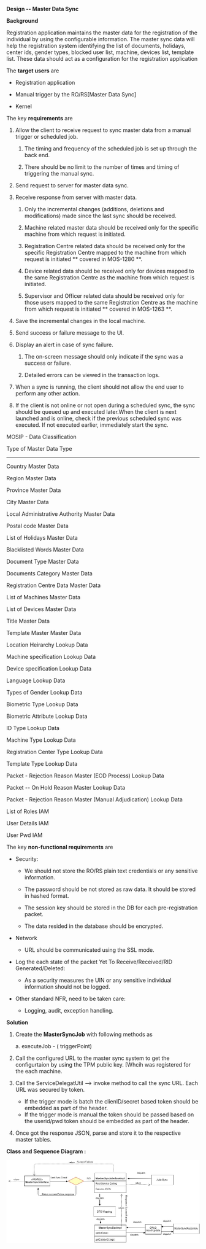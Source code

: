 **Design -- Master Data Sync**

**Background**

Registration application maintains the master data for the registration
of the individual by using the configurable information. The master sync
data will help the registration system identifying the list of
documents, holidays, center ids, gender types, blocked user list,
machine, devices list, template list. These data should act as a
configuration for the registration application

The **target users** are

-   Registration application

-   Manual trigger by the RO/RS\[Master Data Sync\]

-   Kernel

The key **requirements** are

1.  Allow the client to receive request to sync master data from a
    manual trigger or scheduled job.

    1.  The timing and frequency of the scheduled job is set up through
        the back end.

    2.  There should be no limit to the number of times and timing of
        triggering the manual sync.

2.  Send request to server for master data sync.

3.  Receive response from server with master data.

    1.  Only the incremental changes (additions, deletions and
        modifications) made since the last sync should be received.

    2.  Machine related master data should be received only for the
        specific machine from which request is initiated.

    3.  Registration Centre related data should be received only for the
        specific Registration Centre mapped to the machine from which
        request is initiated \*\* covered in MOS‌-1280 \*\*.

    4.  Device related data should be received only for devices mapped
        to the same Registration Centre as the machine from which
        request is initiated.

    5.  Supervisor and Officer related data should be received only for
        those users mapped to the same Registration Centre as the
        machine from which request is initiated \*\* covered in
        MOS‌-1263 \*\*.

4.  Save the incremental changes in the local machine.

5.  Send success or failure message to the UI.

6.  Display an alert in case of sync failure.

    1.  The on-screen message should only indicate if the sync was a
        success or failure.

    2.  Detailed errors can be viewed in the transaction logs.

7.  When a sync is running, the client should not allow the end user to
    perform any other action.

8.  If the client is not online or not open during a scheduled sync, the
    sync should be queued up and executed later.When the client is next
    launched and is online, check if the previous scheduled sync was
    executed. If not executed earlier, immediately start the sync.

MOSIP - Data Classification

  Type of Master                                            Data Type
  
  -------------------------------------------------------- -------------
  
  Country                                                  Master Data
  
  Region                                                    Master Data
  
  Province                                                 Master Data
  
  City                                                     Master Data
  
  Local Administrative Authority                           Master Data
  
  Postal code                                              Master Data
  
  List of Holidays                                         Master Data
  
  Blacklisted Words                                        Master Data
  
  Document Type                                            Master Data
  
  Documents Category                                       Master Data
  
  Registration Centre Data                                 Master Data
  
  List of Machines                                         Master Data
  
  List of Devices                                          Master Data
  
  Title                                                    Master Data
  
  Template Master                                          Master Data
  
  Location Heirarchy                                       Lookup Data
  
  Machine specification                                    Lookup Data
  
  Device specification                                     Lookup Data
  
  Language                                                 Lookup Data
  
  Types of Gender                                          Lookup Data
  
  Biometric Type                                           Lookup Data
  
  Biometric Attribute                                      Lookup Data
  
  ID Type                                                  Lookup Data
  
  Machine Type                                             Lookup Data
  
  Registration Center Type                                 Lookup Data
  
  Template Type                                            Lookup Data
  
  Packet - Rejection Reason Master (EOD Process)           Lookup Data
  
  Packet -- On Hold Reason Master                          Lookup Data
  
  Packet - Rejection Reason Master (Manual Adjudication)   Lookup Data
  
  List of Roles                                            IAM
  
  User Details                                             IAM
  
  User Pwd                                                 IAM

The key **non-functional requirements** are

-   Security:

    -   We should not store the RO/RS plain text credentials or any
        sensitive information.

    -   The password should be not stored as raw data. It should be
        stored in hashed format.

    -   The session key should be stored in the DB for each
        pre-registration packet.

    -   The data resided in the database should be encrypted.

-   Network

    -   URL should be communicated using the SSL mode.

-   Log the each state of the packet Yet To Receive/Received/RID
    Generated/Deleted:

    -   As a security measures the UIN or any sensitive individual
        information should not be logged.

-   Other standard NFR, need to be taken care:

    -   Logging, audit, exception handling.

**Solution**

1.  Create the **MasterSyncJob** with following methods as

    a.  executeJob - ( triggerPoint)
    
2.  Call the configured URL to the master sync system to get the configurtaion
    by using the TPM public key. [Whcih was registered for the each machine.
    
3. Call the ServiceDelegatUtil --> invoke method to call the sync URL.
   Each URL was secured by token. 
     - If the trigger mode is batch the clienID/secret based token should be 
        embedded as part of the header.
    - If the trigger mode is manual the token  should be passed based on the userid/pwd
        token should be embedded as part of the header.
4.  Once got the response JSON, parse and store it to the respective master tables.


**Class and Sequence Diagram :**

![Master Data Sync Class and Sequence Diagram](_images/MasterSync.jpg)
